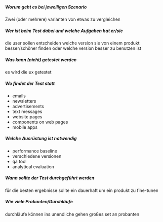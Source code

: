 ##### Worum geht es bei jeweiligen Szenario
Zwei (oder mehrere) varianten von etwas zu vergleichen 

##### Wer ist beim Test dabei und welche Aufgaben hat er/sie
die user sollen entscheiden welche version sie von einem produkt besser/schöner finden oder welche version besser zu benutzen ist

##### Was kann (nicht) getestet werden
es wird die ux getestet

##### Wo findet der Test statt
- emails
- newsletters
- advertisements
- text messages
- website pages
- components on web pages
- mobile apps

##### Welche Ausrüstung ist notwendig
+ performance baseline
+ verschiedene versionen
+ qa tool
+ analytical evaluation

##### Wann sollte der Test durchgeführt werden
für die besten ergebnisse sollte ein
dauerhaft um ein produkt zu fine-tunen

##### Wie viele Probanten/Durchläufe
durchläufe können ins unendliche gehen
großes set an probanten